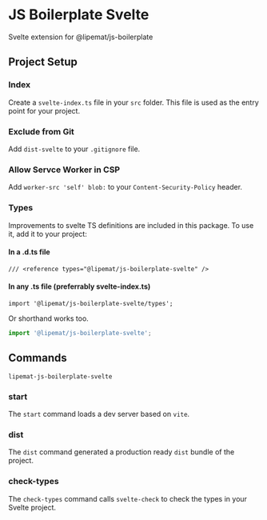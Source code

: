 # JS Boilerplate Svelte

Svelte extension for @lipemat/js-boilerplate

## Project Setup

### Index

Create a `svelte-index.ts` file in your `src` folder. This file is used as the entry point for your project.

### Exclude from Git

Add `dist-svelte` to your `.gitignore` file.

### Allow Servce Worker in CSP

Add `worker-src 'self' blob:` to your `Content-Security-Policy` header.

### Types

Improvements to svelte TS definitions are included in this package. To use it, add it to your project:

#### In a .d.ts file
```
/// <reference types="@lipemat/js-boilerplate-svelte" />
```

#### In any .ts file (preferrably svelte-index.ts)

```
import '@lipemat/js-boilerplate-svelte/types';

```
Or shorthand works too.
```ts
import '@lipemat/js-boilerplate-svelte';
````

## Commands

`lipemat-js-boilerplate-svelte`

### start

The `start` command loads a dev server based on `vite`.

### dist

The `dist` command generated a production ready `dist` bundle of the project.

### check-types

The `check-types` command calls `svelte-check` to check the types in your Svelte project.
